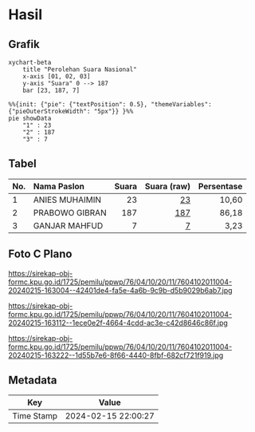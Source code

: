 # Hasil

## Grafik

```mermaid
xychart-beta
    title "Perolehan Suara Nasional"
    x-axis [01, 02, 03]
    y-axis "Suara" 0 --> 187
    bar [23, 187, 7]
```

```mermaid
%%{init: {"pie": {"textPosition": 0.5}, "themeVariables": {"pieOuterStrokeWidth": "5px"}} }%%
pie showData
    "1" : 23
    "2" : 187
    "3" : 7
```

## Tabel

| No. | Nama Paslon    | Suara | Suara (raw) | Persentase |
|:--- |:-------------- | -----:| -----------:| ----------:|
| 1   | ANIES MUHAIMIN | 23    | [23][p-1]   | 10,60      |
| 2   | PRABOWO GIBRAN | 187   | [187][p-2]  | 86,18      |
| 3   | GANJAR MAHFUD  | 7     | [7][p-3]    | 3,23       |


[p-1]: https://github.com/gigit-pemilu/pemilu-2024/blob/main/pilpres/hitung-suara/sub/76-sulawesi-barat/sub/04-polewali-mandar/sub/10-luyo/sub/2011-puccadi/sub/004-tps/sub/paslon-1.txt
[p-2]: https://github.com/gigit-pemilu/pemilu-2024/blob/main/pilpres/hitung-suara/sub/76-sulawesi-barat/sub/04-polewali-mandar/sub/10-luyo/sub/2011-puccadi/sub/004-tps/sub/paslon-2.txt
[p-3]: https://github.com/gigit-pemilu/pemilu-2024/blob/main/pilpres/hitung-suara/sub/76-sulawesi-barat/sub/04-polewali-mandar/sub/10-luyo/sub/2011-puccadi/sub/004-tps/sub/paslon-3.txt

## Foto C Plano

https://sirekap-obj-formc.kpu.go.id/1725/pemilu/ppwp/76/04/10/20/11/7604102011004-20240215-163004--42401de4-fa5e-4a6b-9c9b-d5b9029b6ab7.jpg

https://sirekap-obj-formc.kpu.go.id/1725/pemilu/ppwp/76/04/10/20/11/7604102011004-20240215-163112--1ece0e2f-4664-4cdd-ac3e-c42d8646c86f.jpg

https://sirekap-obj-formc.kpu.go.id/1725/pemilu/ppwp/76/04/10/20/11/7604102011004-20240215-163222--1d55b7e6-8f66-4440-8fbf-682cf721f919.jpg


## Metadata

| Key        | Value               |
| ---------- | ------------------- |
| Time Stamp | 2024-02-15 22:00:27 |



